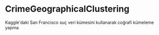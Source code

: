 # CrimeGeographicalClustering
 Kaggle'daki San Francisco suç veri kümesini kullanarak coğrafi kümeleme yapma
